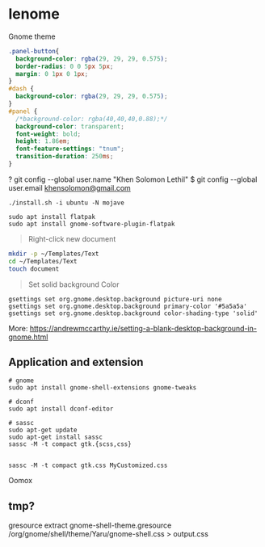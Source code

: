 # lenome
Gnome theme

```css
.panel-button{
  background-color: rgba(29, 29, 29, 0.575);
  border-radius: 0 0 5px 5px;
  margin: 0 1px 0 1px;
}
#dash {
  background-color: rgba(29, 29, 29, 0.575);
}
#panel {
  /*background-color: rgba(40,40,40,0.88);*/
  background-color: transparent;
  font-weight: bold;
  height: 1.86em;
  font-feature-settings: "tnum";
  transition-duration: 250ms; 
}
```

?
git config --global user.name "Khen Solomon Lethil"
$ git config --global user.email khensolomon@gmail.com


```properties
./install.sh -i ubuntu -N mojave

sudo apt install flatpak
sudo apt install gnome-software-plugin-flatpak
```



> Right-click new document

```bash
mkdir -p ~/Templates/Text
cd ~/Templates/Text
touch document
```


> Set solid background Color 

```properties
gsettings set org.gnome.desktop.background picture-uri none
gsettings set org.gnome.desktop.background primary-color '#5a5a5a'
gsettings set org.gnome.desktop.background color-shading-type 'solid'
```

More: https://andrewmccarthy.ie/setting-a-blank-desktop-background-in-gnome.html



## Application and extension

```properties
# gnome
sudo apt install gnome-shell-extensions gnome-tweaks

# dconf
sudo apt install dconf-editor

# sassc
sudo apt-get update
sudo apt-get install sassc
sassc -M -t compact gtk.{scss,css}


sassc -M -t compact gtk.css MyCustomized.css
```

Oomox

## tmp?

gresource extract gnome-shell-theme.gresource /org/gnome/shell/theme/Yaru/gnome-shell.css > output.css